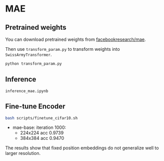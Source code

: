 # MAE

## Pretrained weights

You can download pretrained weights from [facebookresearch/mae](https://github.com/facebookresearch/mae/issues/8).

Then use `transform_param.py` to transform weights into `SwissArmyTransformer`.

```bash
python transform_param.py
```

## Inference

`inference_mae.ipynb`

## Fine-tune Encoder

```bash
bash scripts/finetune_cifar10.sh
```

* mae-base: iteration 1000:
    * 224x224 acc 0.9739
    * 384x384 acc 0.9470

The results show that fixed position embeddings do not generalize well to larger resolution.
